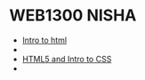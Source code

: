 # WEB1300 NISHA



<ul>
<li><a href="Intro_to_html/index.html" target="_blank">Intro to html</a><li>
<li><a href="HTML5_to_intro_css/index.html" target="_blank">HTML5 and Intro to CSS</a><li>
</ul>